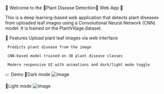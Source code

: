 🌿 Welcome to the 🌱Plant Disease Detection🌱 Web App 🌿

This is a deep learning-based web application that detects plant diseases from uploaded leaf images using a Convolutional Neural Network (CNN) model. It is trained on the PlantVillage dataset.

🤖 Features
     Upload plant leaf images via web interface
     
     Predicts plant disease from the image
     
     CNN-based model trained on 38 plant disease classes
     
     Modern responsive UI with animations and dark/light mode toggle

📈 Demo
🚀Dark mode
![image](https://github.com/user-attachments/assets/d123c415-ff46-4c02-992d-5cd3f5c459e8)

🚀Light mode
![image](https://github.com/user-attachments/assets/828de6ca-5654-4acd-bd13-27c428650b8c)





